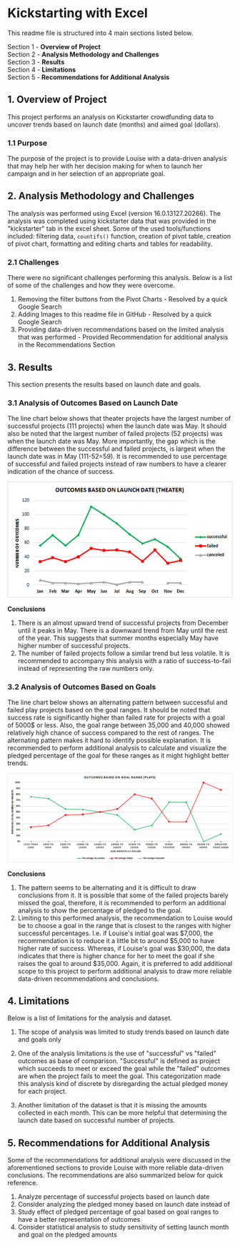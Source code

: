 # Kickstarting with Excel
This readme file is structured into 4 main sections listed below.  

Section 1 - **Overview of Project**  
Section 2 - **Analysis Methodology and Challenges**  
Section 3 - **Results**  
Section 4 - **Limitations**  
Section 5 - **Recommendations for Additional Analysis** 
  
## 1. Overview of Project
This project performs an analysis on Kickstarter crowdfunding data to uncover trends based on launch date (months) and aimed goal (dollars).
### 1.1 Purpose
The purpose of the project is to provide Louise with a data-driven analysis that may help her with her decision making for when to launch her campaign and in her selection of an appropriate goal.


## 2. Analysis Methodology and Challenges
The analysis was performed using Excel (version 16.0.13127.20266). The analysis was completed using kickstarter data that was provided in the "kickstarter" tab in the excel sheet. Some of the used tools/functions included: filtering data, `countifs()` function, creation of pivot table, creation of pivot chart, formatting and editing charts and tables for readability.

### 2.1 Challenges
There were no significant challenges performing this analysis. Below is a list of some of the challenges and how they were overcome.

1) Removing the filter buttons from the Pivot Charts - Resolved by a quick Google Search
2) Adding Images to this readme file in GitHub - Resolved by a quick Google Search 
3) Providing data-driven recommendations based on the limited analysis that was performed - Provided Recommendation for additional analysis in the Recommendations Section


## 3. Results
This section presents the results based on launch date and goals.

### 3.1 Analysis of Outcomes Based on Launch Date
The line chart below shows that theater projects have the largest number of successful projects (111 projects) when the launch date was May. It should also be noted that the largest number of failed projects (52 projects) was when the launch date was May. More importantly, the gap which is the difference between the successful and failed projects, is largest when the launch date was in May (111-52=59). It is recommended to use percentage of successful and failed projects instead of raw numbers to have a clearer indication of the chance of success.  

![Outcomes based on Launch Date](https://github.com/HoussamGhandour/Kickstarter-analysis/blob/master/resources/Theater_Outcomes_vs_Launch.png)

**Conclusions**  
1. There is an almost upward trend of successful projects from December until it peaks in May. There is a downward trend from May until the rest of the year. This suggests that summer months especially May have higher number of successful projects.
2. The number of failed projects follow a similar trend but less volatile. It is recommended to accompany this analysis with a ratio of success-to-fail instead of representing the raw numbers only.

### 3.2 Analysis of Outcomes Based on Goals
The line chart below shows an alternating pattern between successful and failed play projects based on the goal ranges. It should be noted that success rate is significantly higher than failed rate for projects with a goal of 5000$ or less. Also, the goal range between 35,000 and 40,000 showed relatively high chance of success compared to the rest of ranges. The alternating pattern makes it hard to identify possible explanation. It is recommended to perform additional analysis to calculate and visualize the pledged percentage of the goal for these ranges as it might highlight better trends.

![Outcomes based on Goals](https://github.com/HoussamGhandour/Kickstarter-analysis/blob/master/resources/Outcomes_vs_Goals.png)

**Conclusions**  
1. The pattern seems to be alternating and it is difficult to draw conclusions from it. It is possible that some of the failed projects barely missed the goal, therefore, it is recommended to perform an additional analysis to show the percentage of pledged to the goal. 
2. Limiting to this performed analysis, the recommendation to Louise would be to choose a goal in the range that is closest to the ranges with higher successful percentages. I.e. if Louise's initial goal was $7,000, the recommendation is to reduce it a little bit to around $5,000 to have higher rate of success. Whereas, if Louise's goal was $30,000, the data indicates that there is higher chance for her to meet the goal if she raises the goal to around $35,000. Again, it is preferred to add additional scope to this project to perform additional analysis to draw more reliable data-driven recommendations and conclusions.

## 4. Limitations
Below is a list of limitations for the analysis and dataset.

1. The scope of analysis was limited to study trends based on launch date and goals only

2. One of the analysis limitations is the use of "successful" vs "failed" outcomes as base of comparison. "Successful" is defined as project which succeeds to meet or exceed the goal while the "failed" outcomes are when the project fails to meet the goal. This categorization made this analysis kind of discrete by disregarding the actual pledged money for each project.

3. Another limitation of the dataset is that it is missing the amounts collected in each month. This can be more helpful that determining the launch date based on successful number of projects.

## 5. Recommendations for Additional Analysis
Some of the recommendations for additional analysis were discussed in the aforementioned sections to provide Louise with more reliable data-driven conclusions. The recommendations are also summarized below for quick reference.

1. Analyze percentage of successful projects based on launch date
2. Consider analyzing the pledged money based on launch date instead of 
2. Study effect of pledged percentage of goal based on goal ranges to have a better representation of outcomes
3. Consider statistical analysis to study sensitivity of setting launch month and goal on the pledged amounts

